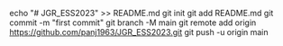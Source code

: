 echo "# JGR_ESS2023" >> README.md
git init
git add README.md
git commit -m "first commit"
git branch -M main
git remote add origin https://github.com/panj1963/JGR_ESS2023.git
git push -u origin main
